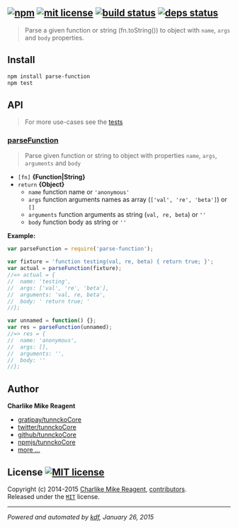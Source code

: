 ## [![npm][npmjs-img]][npmjs-url] [![mit license][license-img]][license-url] [![build status][travis-img]][travis-url] [![deps status][daviddm-img]][daviddm-url]

> Parse a given function or string (fn.toString()) to object with `name`, `args` and `body` properties.

## Install
```bash
npm install parse-function
npm test
```


## API
> For more use-cases see the [tests](./test.js)

### [parseFunction](./index.js#L45)
> Parse given function or string to object with properties `name`, `args`, `arguments` and `body`

- `[fn]` **{Function|String}**
- `return` **{Object}**
  + `name` function name or `'anonymous'`
  + `args` function arguments names as array (`['val', 're', 'beta']`) or `[]`
  + `arguments` function arguments as string (`val, re, beta`) or `''`
  + `body` function body as string or `''`

**Example:**

```js
var parseFunction = require('parse-function');

var fixture = 'function testing(val, re, beta) { return true; }';
var actual = parseFunction(fixture);
//=> actual = {
//  name: 'testing',
//  args: ['val', 're', 'beta'],
//  arguments: 'val, re, beta',
//  body: ' return true; '
//};

var unnamed = function() {};
var res = parseFunction(unnamed);
//=> res = {
//  name: 'anonymous',
//  args: [],
//  arguments: '',
//  body: ''
//};
```


## Author
**Charlike Mike Reagent**
+ [gratipay/tunnckoCore][author-gratipay]
+ [twitter/tunnckoCore][author-twitter]
+ [github/tunnckoCore][author-github]
+ [npmjs/tunnckoCore][author-npmjs]
+ [more ...][contrib-more]


## License [![MIT license][license-img]][license-url]
Copyright (c) 2014-2015 [Charlike Mike Reagent][contrib-more], [contributors][contrib-graf].  
Released under the [`MIT`][license-url] license.


[npmjs-url]: http://npm.im/parse-function
[npmjs-img]: https://img.shields.io/npm/v/parse-function.svg?style=flat&label=parse-function

[coveralls-url]: https://coveralls.io/r/tunnckoCore/parse-function?branch=master
[coveralls-img]: https://img.shields.io/coveralls/tunnckoCore/parse-function.svg?style=flat

[license-url]: https://github.com/tunnckoCore/parse-function/blob/master/license.md
[license-img]: https://img.shields.io/badge/license-MIT-blue.svg?style=flat

[travis-url]: https://travis-ci.org/tunnckoCore/parse-function
[travis-img]: https://img.shields.io/travis/tunnckoCore/parse-function.svg?style=flat

[daviddm-url]: https://david-dm.org/tunnckoCore/parse-function
[daviddm-img]: https://img.shields.io/david/tunnckoCore/parse-function.svg?style=flat

[author-gratipay]: https://gratipay.com/tunnckoCore
[author-twitter]: https://twitter.com/tunnckoCore
[author-github]: https://github.com/tunnckoCore
[author-npmjs]: https://npmjs.org/~tunnckocore

[contrib-more]: http://j.mp/1stW47C
[contrib-graf]: https://github.com/tunnckoCore/parse-function/graphs/contributors

***

_Powered and automated by [kdf](https://github.com/tunnckoCore), January 26, 2015_